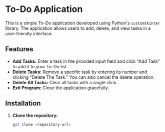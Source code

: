 # To-Do Application

This is a simple To-Do application developed using Python's `customtkinter` library. The application allows users to add, delete, and view tasks in a user-friendly interface.

## Features

- **Add Tasks:** Enter a task in the provided input field and click "Add Task" to add it to your To-Do list.
- **Delete Tasks:** Remove a specific task by entering its number and clicking "Delete The Task." You can also cancel the delete operation.
- **Delete All Tasks:** Clear all tasks with a single click.
- **Exit Program:** Close the application gracefully.

## Installation

1. **Clone the repository:**
   ```bash
   git clone <repository-url>
